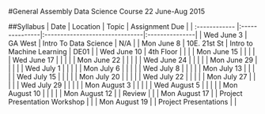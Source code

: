 #General Assembly Data Science Course 22 June-Aug 2015

##Syllabus
| Date          | Location       | Topic                          | Assignment Due |
| :------------ |:---------------|:-------------------------------|:---------------|
| Wed June 3    | GA West        | Intro To Data Science          | N/A            |
| Mon June 8    | 10E. 21st St   | Intro to Machine Learning      | DE01           |
| Wed June 10   | 4th Floor      |                                |                |
| Mon June 15   |                |                                |                |
| Wed June 17   |                |                                |                |
| Mon June 22   |                |                                |                |
| Wed June 24   |                |                                |                |
| Mon June 29   |                |                                |                |
| Wed July 1    |                |                                |                |
| Mon July 6    |                |                                |                |
| Wed July 8    |                |                                |                |
| Mon July 13   |                |                                |                |
| Wed July 15   |                |                                |                |
| Mon July 20   |                |                                |                |
| Wed July 22   |                |                                |                |
| Mon July 27   |                |                                |                |
| Wed July 29   |                |                                |                |
| Mon August 3  |                |                                |                |
| Wed August 5  |                |                                |                |
| Mon August 10 |                |                                |                |
| Mon August 12 |                |  Review                        |                |
| Mon August 17 |                |  Project Presentation Workshop |                |
| Mon August 19 |                |  Project Presentations         |                |
